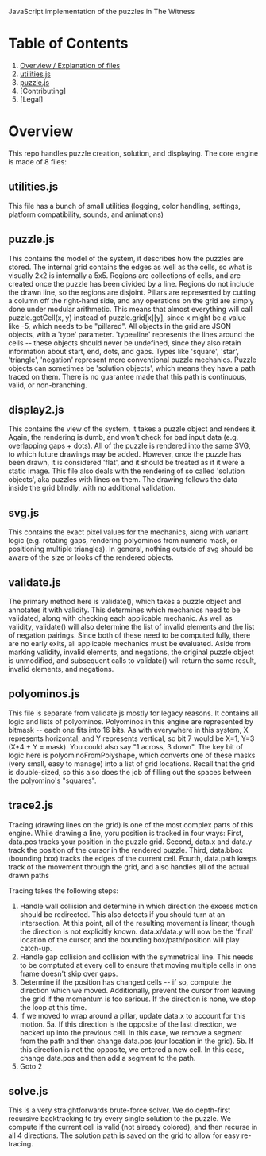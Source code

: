 JavaScript implementation of the puzzles in The Witness

# Table of Contents
1. [Overview / Explanation of files](#Overview)
  1. [utilities.js](#utilitiesjs)
  1. [puzzle.js](#puzzlejs)
1. [Contributing]
1. [Legal]

# Overview
This repo handles puzzle creation, solution, and displaying. The core engine is made of 8 files:

## utilities.js
This file has a bunch of small utilities (logging, color handling, settings, platform compatibility, sounds, and animations)

## puzzle.js
This contains the model of the system, it describes how the puzzles are stored.
The internal grid contains the edges as well as the cells, so what is visually 2x2 is internally a 5x5.
Regions are collections of cells, and are created once the puzzle has been divided by a line. Regions do not include the drawn line, so the regions are disjoint.
Pillars are represented by cutting a column off the right-hand side, and any operations on the grid are simply done under modular arithmetic. This means that almost everything will call puzzle.getCell(x, y) instead of puzzle.grid[x][y], since x might be a value like -5, which needs to be "pillared".
All objects in the grid are JSON objects, with a 'type' parameter. 'type=line' represents the lines around the cells -- these objects should never be undefined, since they also retain information about start, end, dots, and gaps. Types like 'square', 'star', 'triangle', 'negation' represent more conventional puzzle mechanics.
Puzzle objects can sometimes be 'solution objects', which means they have a path traced on them. There is no guarantee made that this path is continuous, valid, or non-branching.

## display2.js
This contains the view of the system, it takes a puzzle object and renders it. Again, the rendering is dumb, and won't check for bad input data (e.g. overlapping gaps + dots). All of the puzzle is rendered into the same SVG, to which future drawings may be added.
However, once the puzzle has been drawn, it is considered 'flat', and it should be treated as if it were a static image.
This file also deals with the rendering of so called 'solution objects', aka puzzles with lines on them. The drawing follows the data inside the grid blindly, with no additional validation.

## svg.js
This contains the exact pixel values for the mechanics, along with variant logic (e.g. rotating gaps, rendering polyominos from numeric mask, or positioning multiple triangles).
In general, nothing outside of svg should be aware of the size or looks of the rendered objects.

## validate.js
The primary method here is validate(), which takes a puzzle object and annotates it with validity. This determines which mechanics need to be validated, along with checking each applicable mechanic.
As well as validity, validate() will also determine the list of invalid elements and the list of negation pairings. Since both of these need to be computed fully, there are no early exits, all applicable mechanics must be evaluated.
Aside from marking validity, invalid elements, and negations, the original puzzle object is unmodified, and subsequent calls to validate() will return the same result, invalid elements, and negations.

## polyominos.js
This file is separate from validate.js mostly for legacy reasons. It contains all logic and lists of polyominos.
Polyominos in this engine are represented by bitmask -- each one fits into 16 bits. As with everywhere in this system, X represents horizontal, and Y represents vertical, so bit 7 would be X=1, Y=3 (X*4 + Y = mask). You could also say "1 across, 3 down".
The key bit of logic here is polyominoFromPolyshape, which converts one of these masks (very small, easy to manage) into a list of grid locations. Recall that the grid is double-sized, so this also does the job of filling out the spaces between the polyomino's "squares".

## trace2.js
Tracing (drawing lines on the grid) is one of the most complex parts of this engine. While drawing a line, yoru position is tracked in four ways:
First, data.pos tracks your position in the puzzle grid.
Second, data.x and data.y track the position of the cursor in the rendered puzzle.
Third, data.bbox (bounding box) tracks the edges of the current cell.
Fourth, data.path keeps track of the movement through the grid, and also handles all of the actual drawn paths

Tracing takes the following steps:
1. Handle wall collision and determine in which direction the excess motion should be redirected. This also detects if you should turn at an intersection.
At this point, all of the resulting movement is linear, though the direction is not explicitly known. data.x/data.y will now be the 'final' location of the cursor, and the bounding box/path/position will play catch-up.
2. Handle gap collision and collision with the symmetrical line. This needs to be comptuted at every cell to ensure that moving multiple cells in one frame doesn't skip over gaps.
3. Determine if the position has changed cells -- if so, compute the direction which we moved.
Additionally, prevent the cursor from leaving the grid if the momentum is too serious.
If the direction is none, we stop the loop at this time.
4. If we moved to wrap around a pillar, update data.x to account for this motion.
5a. If this direction is the opposite of the last direction, we backed up into the previous cell. In this case, we remove a segment from the path and then change data.pos (our location in the grid).
5b. If this direction is not the opposite, we entered a new cell. In this case, change data.pos and then add a segment to the path.
6. Goto 2

## solve.js
This is a very straightforwards brute-force solver. We do depth-first recursive backtracking to try every single solution to the puzzle. We compute if the current cell is valid (not already colored), and then recurse in all 4 directions.
The solution path is saved on the grid to allow for easy re-tracing.
